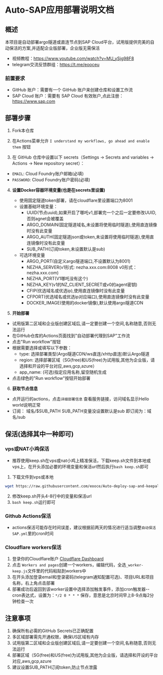 # Auto-SAP应用部署说明文档

## 概述

本项目是自动部署argo隧道或直连节点到SAP Cloud平台，试用版提供完美的自动保活的方案,并适配企业版部署，企业版无需保活
- 视频教程：https://www.youtube.com/watch?v=MU_ySjg98F8
- telegram交流反馈群组：https://t.me/eooceu

### 前置要求
* GitHub 账户：需要有一个 GitHub 账户来创建仓库和设置工作流
* SAP Cloud 账户：需要有 SAP Cloud 有效账户,点此注册：https://www.sap.com

## 部署步骤

1. Fork本仓库

2. 在Actions菜单允许 `I understand my workflows, go ahead and enable them` 按钮

3. 在 GitHub 仓库中设置以下 secrets（Settings → Secrets and variables → Actions → New repository secret）：
- `EMAIL`: Cloud Foundry账户邮箱(必填)
- `PASSWORD`: Cloud Foundry账户密码(必填)

4. **设置Docker容器环境变量(也是在secrets里设置)**
   - 使用固定隧道token部署，请在cloudflare里设置端口为8001
   - 设置基础环境变量：
     - UUID(节点uuid),如果开启了哪吒v1,部署完一个之后一定要修改UUID,否则agnet会被覆盖
     - ARGO_DOMAIN(固定隧道域名,未设置将使用临时隧道),使用直连镜像时没有此变量
     - ARGO_AUTH(固定隧道json或token,未设置将使用临时隧道),使用直连镜像时没有此变量
     - SUB_PATH(订阅token,未设置默认是sub)
   - 可选环境变量
     - ARGO_PORT(自定义argo隧道端口,不设置默认为8001)
     - NEZHA_SERVER(v1形式: nezha.xxx.com:8008  v0形式：nezha.xxx.com)
     - NEZHA_PORT(V1哪吒没有这个)
     - NEZHA_KEY(v1的NZ_CLIENT_SECRET或v0的agent密钥)
     - CFIP(优选域名或优选ip),使用直连镜像时没有此变量
     - CFPORT(优选域名或优选ip对应端口),使用直连镜像时没有此变量
     - DOCKER_IMAGE(使用的docker镜像),默认使用argo隧道CDN

6. **开始部署**
* 试用版第二区域和企业版创建区域后,请一定要创建一个空间,名称随意,否则无法运行
* 在GitHub仓库的Actions页面找到"自动部署代理到SAP"工作流
* 点击"Run workflow"按钮
* 根据需要选择或填写以下参数：
   - type: 选择部署类型(Argo隧道CDN/ws直连/xhttp直连)默认Argo隧道
   - region: 选择部署区域（SG(free)和US(free)为试用版,其他为企业版，请选择和开设的平台对应,aws,gcp,azure）
   - app_name: (可选)指定应用名称,留空随机生成
* 点击绿色的"Run workflow"按钮开始部署

6. **获取节点信息**
* 点开运行的actions，点击`详细部署信息` 查看服务链接，访问域名显示Hello world说明正常
* 订阅： 域名/$SUB_PATH    SUB_PATH变量没设置默认是sub  即订阅为：域名/sub


## 保活(选择其中一种即可)
### vps或NAT小鸡保活
- 推荐使用keep.sh在vps或nat小鸡上精准保活，下载keep.sh文件到本地或vps上，在开头添加必要的环境变量和保活url然后执行`bash keep.sh`即可
1. 下载文件到vps或本地
```bash
wget https://raw.githubusercontent.com/eooce/Auto-deploy-sap-and-keepalive/refs/heads/main/keep.sh && chmod +x keep.sh
```
2. 修改keep.sh开头4-8行中的变量和保活url
3. `bash keep.sh`运行即可


### Github Actions保活
* actions保活可能存在时间误差，建议根据前两天的情况进行适当调整`自动保活SAP.yml`里的cron时间


### Cloudflare workers保活
1. 登录你的Cloudflare账户 [Cloudflare Dashboard](https://dash.cloudflare.com)
2. 点击 `Workers and pages`创建一个workers，编辑代码，全选`_worker-keep.js`文件里的代码粘贴到workers中
3. 在开头添加登录email和登录密码(telegram通知配置可选)、项目URL和项目名称，右上角点击部署
4. 部署成功后返回到该worker设置中选择添加触发事件，添加cron触发器--cron表达式，设置为：`*/2 0 * * *` 保存，意思是北京时间早上8-9点每2分钟检查一次


## 注意事项

1. 确保所有必需的GitHub Secrets已正确配置
2. 多区域部署需先开通权限，确保US区域有内存
3. 试用版第二区域和企业版创建区域后,请一定要创建一个空间,名称随意,否则无法运行
4. 部署区域（SG(free)和US(free)为试用版,其他为企业版，请选择和开设的平台对应,aws,gcp,azure
5. 建议设置SUB_PATH订阅token,防止节点泄露
